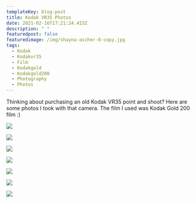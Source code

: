 ```yaml
---
templateKey: blog-post
title: Kodak VR35 Photos
date: 2021-02-16T17:21:24.415Z
description: " "
featuredpost: false
featuredimage: /img/shayna-ascher-8-copy.jpg
tags:
  - Kodak
  - Kodakvr35
  - Film
  - Kodakgold
  - Kodakgold200
  - Photography
  - Photos
---
```

Thinking about purchasing an old Kodak VR35 point and shoot? Here are some photos I took with that camera. The film I used was Kodak Gold 200 film :)

![](https://lh6.googleusercontent.com/j1uMmDm4xPwy39ZS5eoGStTVVOkzpU_tYpVRItP0alhYnaezBiddnqwKQfVlHtRUked1lkaoyX678BBzntXlex6FVzUSNzMGO6IdnNVTzy5n74yYCgUqJ8qooqRlBVPRbVBOEtcJ)

![](/img/shayna-ascher-8-copy.jpg)

![](/img/shayna-ascher-6.jpg)

![](/img/shayna-ascher-19-copy.jpg)

![](/img/shayna-ascher-22-copy.jpg)

![](/img/shayna-ascher-16-copy.jpg)

![](/img/shayna-ascher-12.jpg)